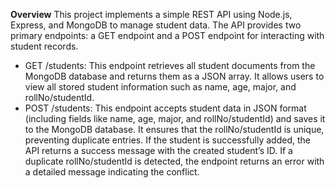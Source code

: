 **Overview**
This project implements a simple REST API using Node.js, Express, and MongoDB to manage student data. The API provides two primary endpoints: a GET endpoint and a POST endpoint for interacting with student records.

- GET /students: This endpoint retrieves all student documents from the MongoDB database and returns them as a JSON array. It allows users to view all stored student information such as name, age, major, and rollNo/studentId.
- POST /students: This endpoint accepts student data in JSON format (including fields like name, age, major, and rollNo/studentId) and saves it to the MongoDB database. It ensures that the rollNo/studentId is unique, preventing duplicate entries. If the student is successfully added, the API returns a success message with the created student’s ID. If a duplicate rollNo/studentId is detected, the endpoint returns an error with a detailed message indicating the conflict.
